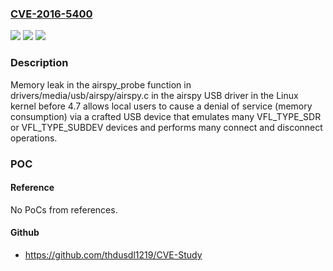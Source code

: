 ### [CVE-2016-5400](https://cve.mitre.org/cgi-bin/cvename.cgi?name=CVE-2016-5400)
![](https://img.shields.io/static/v1?label=Product&message=n%2Fa&color=blue)
![](https://img.shields.io/static/v1?label=Version&message=n%2Fa&color=blue)
![](https://img.shields.io/static/v1?label=Vulnerability&message=n%2Fa&color=brighgreen)

### Description

Memory leak in the airspy_probe function in drivers/media/usb/airspy/airspy.c in the airspy USB driver in the Linux kernel before 4.7 allows local users to cause a denial of service (memory consumption) via a crafted USB device that emulates many VFL_TYPE_SDR or VFL_TYPE_SUBDEV devices and performs many connect and disconnect operations.

### POC

#### Reference
No PoCs from references.

#### Github
- https://github.com/thdusdl1219/CVE-Study

